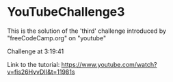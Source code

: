 # YouTubeChallenge3

This is the solution of the 'third' challenge introduced by "freeCodeCamp.org" on "youtube"

Challenge at 3:19:41

Link to the tutorial: https://www.youtube.com/watch?v=fis26HvvDII&t=11981s
